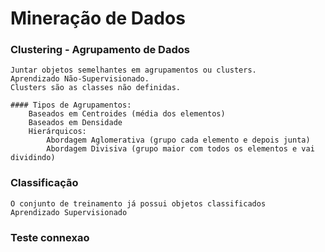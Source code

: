 # Mineração de Dados


### Clustering - Agrupamento de Dados
	Juntar objetos semelhantes em agrupamentos ou clusters.
	Aprendizado Não-Supervisionado.
	Clusters são as classes não definidas.

	#### Tipos de Agrupamentos:
		Baseados em Centroides (média dos elementos)
		Baseados em Densidade 
		Hierárquicos:
			Abordagem Aglomerativa (grupo cada elemento e depois junta)
			Abordagem Divisiva (grupo maior com todos os elementos e vai dividindo)

### Classificação
	O conjunto de treinamento já possui objetos classificados
	Aprendizado Supervisionado


### Teste connexao